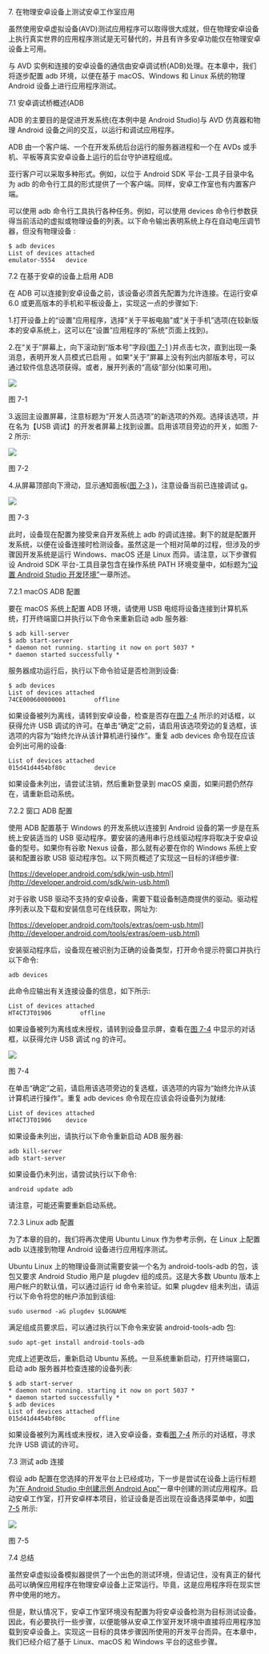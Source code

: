 7\. 在物理安卓设备上测试安卓工作室应用

虽然使用安卓虚拟设备(AVD)测试应用程序可以取得很大成就，但在物理安卓设备上执行真实世界的应用程序测试是无可替代的，并且有许多安卓功能仅在物理安卓设备上可用。

与 AVD 实例和连接的安卓设备的通信由安卓调试桥(ADB)处理。在本章中，我们将逐步配置 adb 环境，以便在基于 macOS、Windows 和 Linux 系统的物理 Android 设备上进行应用程序测试。

7.1 安卓调试桥概述(ADB

ADB 的主要目的是促进开发系统(在本例中是 Android Studio)与 AVD 仿真器和物理 Android 设备之间的交互，以运行和调试应用程序。

ADB 由一个客户端、一个在开发系统后台运行的服务器进程和一个在 AVDs 或手机、平板等真实安卓设备上运行的后台守护进程组成。

亚行客户可以采取多种形式。例如，以位于 Android SDK 平台-工具子目录中名为 adb 的命令行工具的形式提供了一个客户端。同样，安卓工作室也有内置客户端。

可以使用 adb 命令行工具执行各种任务。例如，可以使用 devices 命令行参数获得当前活动的虚拟或物理设备的列表。以下命令输出表明系统上存在自动电压调节器，但没有物理设备 :

```
$ adb devices
List of devices attached
emulator-5554   device
```

7.2 在基于安卓的设备上启用 ADB

在 ADB 可以连接到安卓设备之前，该设备必须首先配置为允许连接。在运行安卓 6.0 或更高版本的手机和平板设备上，实现这一点的步骤如下:

1.打开设备上的“设置”应用程序，选择“关于平板电脑”或“关于手机”选项(在较新版本的安卓系统上，这可以在“设置”应用程序的“系统”页面上找到)。

2.在“关于”屏幕上，向下滚动到“版本号”字段([图 7-1](#_idTextAnchor168) )并点击七次，直到出现一条消息，表明开发人员模式已启用 。如果“关于”屏幕上没有列出内部版本号，可以通过软件信息选项获得。或者，展开列表的“高级”部分(如果可用)。

![](image/as_3.2_build_number.jpg)

图 7-1

3.返回主设置屏幕，注意标题为“开发人员选项”的新选项的外观。选择该选项，并在名为【USB 调试】的开发者屏幕上找到设置。启用该项目旁边的开关，如图 7-2 所示:

![](image/Image2841.jpg)

图 7-2

4.从屏幕顶部向下滑动，显示通知面板([图 7-3](#_idTextAnchor171) )，注意设备当前已连接调试 g。

![](image/Image2848.jpg)

图 7-3

此时，设备现在配置为接受来自开发系统上 adb 的调试连接。剩下的就是配置开发系统，以便在设备连接时检测设备。虽然这是一个相对简单的过程，但涉及的步骤因开发系统是运行 Windows、macOS 还是 Linux 而异。请注意，以下步骤假设 Android SDK 平台-工具目录包含在操作系统 PATH 环境变量中，如标题为[“设置 Android Studio 开发环境”](07.html)一章所述。

7.2.1 macOS ADB 配置

要在 macOS 系统上配置 ADB 环境，请使用 USB 电缆将设备连接到计算机系统，打开终端窗口并执行以下命令来重新启动 adb 服务器:

```
$ adb kill-server
$ adb start-server
* daemon not running. starting it now on port 5037 *
* daemon started successfully *
```

服务器成功运行后，执行以下命令验证是否检测到设备:

```
$ adb devices
List of devices attached
74CE000600000001        offline
```

如果设备被列为离线，请转到安卓设备，检查是否存在[图 7-4](#_idTextAnchor175) 所示的对话框，以获得允许 USB 调试的许可。在单击“确定”之前，请启用该选项旁边的复选框，该选项的内容为“始终允许从该计算机进行操作”。重复 adb devices 命令现在应该会列出可用的设备:

```
List of devices attached
015d41d4454bf80c        device
```

如果设备未列出，请尝试注销，然后重新登录到 macOS 桌面，如果问题仍然存在，请重新启动系统。

7.2.2 窗口 ADB 配置

使用 ADB 配置基于 Windows 的开发系统以连接到 Android 设备的第一步是在系统上安装适当的 USB 驱动程序。要安装的通用串行总线驱动程序将取决于安卓设备的型号。如果你有谷歌 Nexus 设备，那么就有必要在你的 Windows 系统上安装和配置谷歌 USB 驱动程序包。以下网页概述了实现这一目标的详细步骤:

[https://developer.android.com/sdk/win-usb.html](http://developer.android.com/sdk/win-usb.html)

对于谷歌 USB 驱动不支持的安卓设备，需要下载设备制造商提供的驱动。驱动程序列表以及下载和安装信息可在线获取，网址为:

[https://developer.android.com/tools/extras/oem-usb.html](http://developer.android.com/tools/extras/oem-usb.html)

安装驱动程序后，设备现在被识别为正确的设备类型，打开命令提示符窗口并执行以下命令:

```
adb devices
```

此命令应输出有关连接设备的信息，如下所示:

```
List of devices attached
HT4CTJT01906        offline
```

如果设备被列为离线或未授权，请转到设备显示屏，查看在[图 7-4](#_idTextAnchor175) 中显示的对话框，以获得允许 USB 调试 ng 的许可。

![](image/Image2856.jpg)

图 7-4

在单击“确定”之前，请启用该选项旁边的复选框，该选项的内容为“始终允许从该计算机进行操作”。重复 adb devices 命令现在应该会将设备列为就绪:

```
List of devices attached
HT4CTJT01906    device
```

如果设备未列出，请执行以下命令重新启动 ADB 服务器:

```
adb kill-server
adb start-server
```

如果设备仍未列出，请尝试执行以下命令:

```
android update adb
```

请注意，可能还需要重新启动系统。

7.2.3 Linux adb 配置

为了本章的目的，我们将再次使用 Ubuntu Linux 作为参考示例，在 Linux 上配置 adb 以连接到物理 Android 设备进行应用程序测试。

Ubuntu Linux 上的物理设备测试需要安装一个名为 android-tools-adb 的包，该包又要求 Android Studio 用户是 plugdev 组的成员。这是大多数 Ubuntu 版本上用户帐户的默认值，可以通过运行 id 命令来验证。如果 plugdev 组未列出，请运行以下命令将您的帐户添加到该组:

```
sudo usermod -aG plugdev $LOGNAME
```

满足组成员要求后，可以通过执行以下命令来安装 android-tools-adb 包:

```
sudo apt-get install android-tools-adb 
```

完成上述更改后，重新启动 Ubuntu 系统。一旦系统重新启动，打开终端窗口，启动 adb 服务器并检查连接的设备列表:

```
$ adb start-server
* daemon not running. starting it now on port 5037 *
* daemon started successfully *
$ adb devices
List of devices attached
015d41d4454bf80c        offline
```

如果设备被列为离线或未授权，进入安卓设备，查看[图 7-4](#_idTextAnchor175) 所示的对话框，寻求允许 USB 调试的许可。

7.3 测试 adb 连接

假设 adb 配置在您选择的开发平台上已经成功，下一步是尝试在设备上运行标题为[“在 Android Studio 中创建示例 Android App”](07.html)一章中创建的测试应用程序。启动安卓工作室，打开安卓样本项目，验证设备是否出现在设备选择菜单中，如[图 7-5](#_idTextAnchor178) 所示:

![](image/as_3.5-device_in_run_menu.jpg)

图 7-5

7.4 总结

虽然安卓虚拟设备模拟器提供了一个出色的测试环境，但请记住，没有真正的替代品可以确保应用程序在物理安卓设备上正常运行。毕竟，这是应用程序将在现实世界中使用的地方。

但是，默认情况下，安卓工作室环境没有配置为将安卓设备检测为目标测试设备。因此，有必要执行一些步骤，以便能够从安卓工作室开发环境中直接将应用程序加载到安卓设备上。实现这一目标的具体步骤因所使用的开发平台而异。在本章中，我们已经介绍了基于 Linux、macOS 和 Windows 平台的这些步骤。